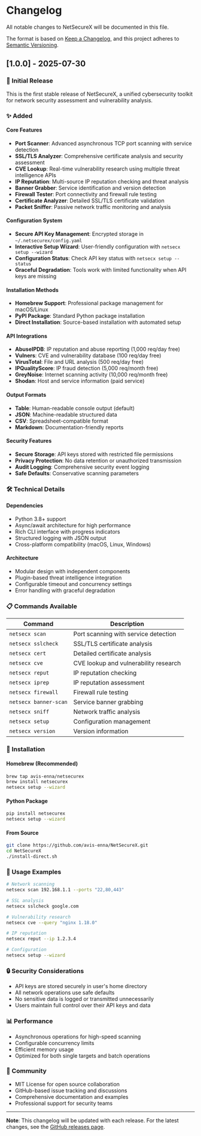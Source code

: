# Changelog

All notable changes to NetSecureX will be documented in this file.

The format is based on [Keep a Changelog](https://keepachangelog.com/en/1.0.0/),
and this project adheres to [Semantic Versioning](https://semver.org/spec/v2.0.0.html).

## [1.0.0] - 2025-07-30

### 🎉 Initial Release

This is the first stable release of NetSecureX, a unified cybersecurity toolkit for network security assessment and vulnerability analysis.

### ✨ Added

#### Core Features
- **Port Scanner**: Advanced asynchronous TCP port scanning with service detection
- **SSL/TLS Analyzer**: Comprehensive certificate analysis and security assessment
- **CVE Lookup**: Real-time vulnerability research using multiple threat intelligence APIs
- **IP Reputation**: Multi-source IP reputation checking and threat analysis
- **Banner Grabber**: Service identification and version detection
- **Firewall Tester**: Port connectivity and firewall rule testing
- **Certificate Analyzer**: Detailed SSL/TLS certificate validation
- **Packet Sniffer**: Passive network traffic monitoring and analysis

#### Configuration System
- **Secure API Key Management**: Encrypted storage in `~/.netsecurex/config.yaml`
- **Interactive Setup Wizard**: User-friendly configuration with `netsecx setup --wizard`
- **Configuration Status**: Check API key status with `netsecx setup --status`
- **Graceful Degradation**: Tools work with limited functionality when API keys are missing

#### Installation Methods
- **Homebrew Support**: Professional package management for macOS/Linux
- **PyPI Package**: Standard Python package installation
- **Direct Installation**: Source-based installation with automated setup

#### API Integrations
- **AbuseIPDB**: IP reputation and abuse reporting (1,000 req/day free)
- **Vulners**: CVE and vulnerability database (100 req/day free)
- **VirusTotal**: File and URL analysis (500 req/day free)
- **IPQualityScore**: IP fraud detection (5,000 req/month free)
- **GreyNoise**: Internet scanning activity (10,000 req/month free)
- **Shodan**: Host and service information (paid service)

#### Output Formats
- **Table**: Human-readable console output (default)
- **JSON**: Machine-readable structured data
- **CSV**: Spreadsheet-compatible format
- **Markdown**: Documentation-friendly reports

#### Security Features
- **Secure Storage**: API keys stored with restricted file permissions
- **Privacy Protection**: No data retention or unauthorized transmission
- **Audit Logging**: Comprehensive security event logging
- **Safe Defaults**: Conservative scanning parameters

### 🛠️ Technical Details

#### Dependencies
- Python 3.8+ support
- Async/await architecture for high performance
- Rich CLI interface with progress indicators
- Structured logging with JSON output
- Cross-platform compatibility (macOS, Linux, Windows)

#### Architecture
- Modular design with independent components
- Plugin-based threat intelligence integration
- Configurable timeout and concurrency settings
- Error handling with graceful degradation

### 📋 Commands Available

| Command | Description |
|---------|-------------|
| `netsecx scan` | Port scanning with service detection |
| `netsecx sslcheck` | SSL/TLS certificate analysis |
| `netsecx cert` | Detailed certificate analysis |
| `netsecx cve` | CVE lookup and vulnerability research |
| `netsecx reput` | IP reputation checking |
| `netsecx iprep` | IP reputation assessment |
| `netsecx firewall` | Firewall rule testing |
| `netsecx banner-scan` | Service banner grabbing |
| `netsecx sniff` | Network traffic analysis |
| `netsecx setup` | Configuration management |
| `netsecx version` | Version information |

### 🔧 Installation

#### Homebrew (Recommended)
```bash
brew tap avis-enna/netsecurex
brew install netsecurex
netsecx setup --wizard
```

#### Python Package
```bash
pip install netsecurex
netsecx setup --wizard
```

#### From Source
```bash
git clone https://github.com/avis-enna/NetSecureX.git
cd NetSecureX
./install-direct.sh
```

### 🎯 Usage Examples

```bash
# Network scanning
netsecx scan 192.168.1.1 --ports "22,80,443"

# SSL analysis
netsecx sslcheck google.com

# Vulnerability research
netsecx cve --query "nginx 1.18.0"

# IP reputation
netsecx reput --ip 1.2.3.4

# Configuration
netsecx setup --wizard
```

### 🔒 Security Considerations

- API keys are stored securely in user's home directory
- All network operations use safe defaults
- No sensitive data is logged or transmitted unnecessarily
- Users maintain full control over their API keys and data

### 📊 Performance

- Asynchronous operations for high-speed scanning
- Configurable concurrency limits
- Efficient memory usage
- Optimized for both single targets and batch operations

### 🤝 Community

- MIT License for open source collaboration
- GitHub-based issue tracking and discussions
- Comprehensive documentation and examples
- Professional support for security teams

---

**Note**: This changelog will be updated with each release. For the latest changes, see the [GitHub releases page](https://github.com/avis-enna/NetSecureX/releases).
